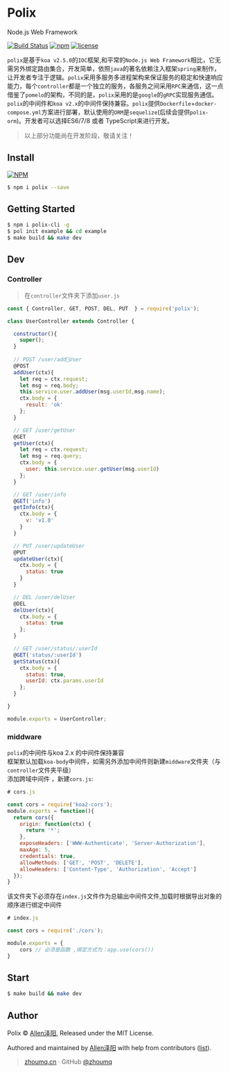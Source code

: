 # Polix

Node.js Web Framework

[![Build Status](https://travis-ci.org/zhoumingque/polix.svg?branch=master)](https://travis-ci.org/zhoumingque/polix)
[![npm](https://img.shields.io/npm/v/npm.svg)](https://www.npmjs.com/package/polix)
[![license](https://img.shields.io/github/license/mashape/apistatus.svg)](https://www.npmjs.com/package/polix)

`polix`是基于`koa v2.5.0`的`IOC`框架,和平常的`Node.js Web Framework`相比，它无需另外绑定路由集合，开发简单，依照`java`的著名依赖注入框架`spring`来制作，让开发者专注于逻辑。`polix`采用多服务多进程架构来保证服务的稳定和快速响应能力，每个`controller`都是一个独立的服务，各服务之间采用`RPC`来通信，这一点借鉴了`pomelo`的架构，不同的是，`polix`采用的是`google`的`gRPC`实现服务通信。`polix`的中间件和`koa v2.x`的中间件保持兼容。`polix`提供`Dockerfile`+`docker-compose.yml`方案进行部署，默认使用的`ORM`是`sequelize`(后续会提供`polix-orm`)。开发者可以选择ES6/7/8 或者 TypeScript来进行开发。

> 以上部分功能尚在开发阶段，敬请关注！

## Install 

[![NPM](https://nodei.co/npm/polix.png?compact=true)](https://nodei.co/npm/polix/)

```bash
$ npm i polix --save
```

## Getting Started
```bash
$ npm i polix-cli -g
$ pol init example && cd example
$ make build && make dev
```

## Dev
### Controller
> 在`controller`文件夹下添加`user.js`
```javascript
const { Controller, GET, POST, DEL, PUT  } = require('polix');

class UserController extends Controller {

  constructor(){
    super();
  }
  
  // POST /user/addUser
  @POST
  addUser(ctx){
    let req = ctx.request;
    let msg = req.body;
    this.service.user.addUser(msg.userId,msg.name);
    ctx.body = {
      result: 'ok'
    };
  }

  // GET /user/getUser
  @GET
  getUser(ctx){
    let req = ctx.request;
    let msg = req.query;
    ctx.body = {
      user: this.service.user.getUser(msg.userId)
    };
  }

  // GET /user/info
  @GET('info')
  getInfo(ctx){
    ctx.body = {
      v: 'v1.0'
    }
  }

  // PUT /user/updateUser
  @PUT
  updateUser(ctx){
    ctx.body = {
      status: true
    }
  }

  // DEL /user/delUser
  @DEL
  delUser(ctx){
    ctx.body = {
      status: true
    };
  }

  // GET /user/status/:userId
  @GET('status/:userId')
  getStatus(ctx){
    ctx.body = {
      status: true,
      userId: ctx.params.userId
    };
  }

}

module.exports = UserController;
```

### middware
`polix`的中间件与koa 2.x 的中间件保持兼容  
框架默认加载`koa-body`中间件，如需另外添加中间件则新建`middware`文件夹（与`controller`文件夹平级）  
添加跨域中间件 ，新建`cors.js`:  
```javascript
# cors.js

const cors = require('koa2-cors');
module.exports = function(){
  return cors({
    origin: function(ctx) {
      return '*';
    },
    exposeHeaders: ['WWW-Authenticate', 'Server-Authorization'],
    maxAge: 5,
    credentials: true,
    allowMethods: ['GET', 'POST', 'DELETE'],
    allowHeaders: ['Content-Type', 'Authorization', 'Accept']
  });
}
```
该文件夹下必须存在`index.js`文件作为总输出中间件文件,加载时根据导出对象的顺序进行绑定中间件

```javascript
# index.js

const cors = require('./cors');

module.exports = {
    cors // 必须是函数 ,绑定方式为：app.use(cors())
}
```

## Start

```bash
$ make build && make dev
```

## Author
Polix © [Allen泽阳](https://github.com/zhoumingque), Released under the MIT License.  

Authored and maintained by [Allen泽阳](https://github.com/zhoumingque) with help from contributors ([list](https://github.com/zhoumingque/polix/graphs/contributors)).
> [zhoumq.cn](http://git.zhoumq.cn) · GitHub [@zhoumq](https://github.com/zhoumingque)
